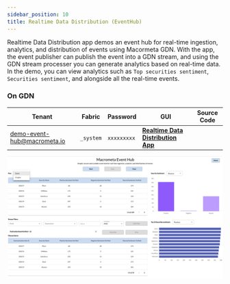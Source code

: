 ```yaml
---
sidebar_position: 10
title: Realtime Data Distribution (EventHub)
---
```


Realtime Data Distribution app demos an event hub for real-time ingestion, analytics, and distribution of events using Macormeta GDN. With the app, the event publisher can publish the event into a GDN stream, and using the GDN stream processer you can generate analytics based on real-time data. In the demo, you can view analytics such as `Top securities sentiment`, `Securities sentiment`, and alongside all the real-time events.

### On GDN

| **Tenant** | **Fabric** | **Password** | **GUI** | **Source Code**|
|----------- |----------|-----------|--------------|-----------|
| demo-event-hub@macrometa.io | `_system` | `xxxxxxxxx` | [**Realtime Data Distribution App**](https://macrometacorp.github.io/demo-event-hub) | |

![Realtime Data Distribution](/img/realtime-data-distribution.png)

